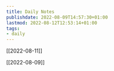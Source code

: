 ```yaml
---
title: Daily Notes
publishdate: 2022-08-09T14:57:30+01:00
lastmod: 2022-08-12T12:53:14+01:00
tags: 
- daily
---
```










[[2022-08-11]]

[[2022-08-09]]





